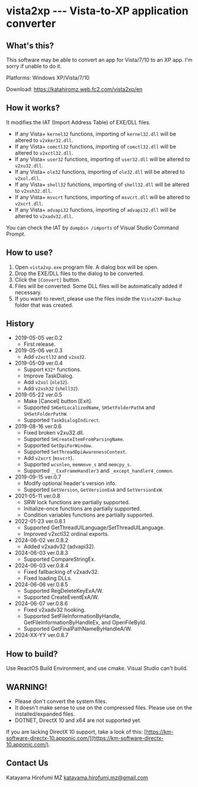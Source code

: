 # vista2xp --- Vista-to-XP application converter

## What's this?

This software may be able to convert an app for Vista/7/10 to an XP app.
I'm sorry if unable to do it.

Platforms: Windows XP/Vista/7/10

Download: https://katahiromz.web.fc2.com/vista2xp/en

## How it works?

It modifies the IAT (Import Address Table) of EXE/DLL files.

- If any Vista+ `kernel32` functions, importing of `kernel32.dll` will be altered to `v2xker32.dll`.
- If any Vista+ `comctl32` functions, importing of `comctl32.dll` will be altered to `v2xctl32.dll`.
- If any Vista+ `user32` functions, importing of `user32.dll` will be altered to `v2xu32.dll`.
- If any Vista+ `ole32` functions, importing of `ole32.dll` will be altered to `v2xol.dll`.
- If any Vista+ `shell32` functions, importing of `shell32.dll` will be altered to `v2xsh32.dll`.
- If any Vista+ `msvcrt` functions, importing of `msvcrt.dll` will be altered to `v2xcrt.dll`.
- If any Vista+ `advapi32` functions, importing of `advapi32.dll` will be altered to `v2xadv32.dll`.

You can check the IAT by `dumpbin /imports` of Visual Studio Command Prompt.

## How to use?

1. Open `vista2xp.exe` program file. A dialog box will be open.
2. Drop the EXE/DLL files to the dialog to be converted.
3. Click the `[Convert]` button.
4. Files will be converted. Some DLL files will be automatically added if necessary.
5. If you want to revert, please use the files inside the `Vista2XP-Backup` folder that was created.

## History

- 2019-05-05 ver.0.2
    - First release.
- 2019-05-06 ver.0.3
    - Add `v2xctl32` and `v2xu32`.
- 2019-05-09 ver.0.4
    - Support `K32*` functions.
    - Improve TaskDialog.
    - Add `v2xol` (`ole32`).
    - Add `v2xsh32` (`shell32`).
- 2019-05-22 ver.0.5
    - Make [Cancel] button [Exit].
    - Supported `SHGetLocalizedName`, `SHSetFolderPathA` and `SHSetFolderPathW`.
    - Supported `TaskDialogIndirect`.
- 2019-08-16 ver.0.6
    - Fixed broken v2xu32.dll.
    - Supported `SHCreateItemFromParsingName`.
    - Supported `GetDpiForWindow`.
    - Supported `SetThreadDpiAwarenessContext`.
    - Add `v2xcrt` (`msvcrt`).
    - Supported `wcsnlen`, `memmove_s` and `memcpy_s`.
    - Supported `__CxxFrameHandler3` and `_except_handler4_common`.
- 2019-09-15 ver.0.7
    - Modify optional header's version info.
    - Supported `GetVersion`, `GetVersionExA` and `GetVersionExW`.
- 2021-05-11 ver.0.8
    - SRW lock functions are partially supported.
    - Initialize-once functions are partially supported.
    - Condition variables functions are partially supported.
- 2022-01-23 ver.0.8.1
    - Supported GetThreadUILanguage/SetThreadUILanguage.
    - Improved v2xctl32 ordinal exports.
- 2024-06-02 ver.0.8.2
    - Added v2xadv32 (advapi32).
- 2024-06-03 ver.0.8.3
    - Supported CompareStringEx.
- 2024-06-03 ver.0.8.4
    - Fixed fallbacking of v2xadv32.
    - Fixed loading DLLs.
- 2024-06-06 ver.0.8.5
    - Supported RegDeleteKeyExA/W.
    - Supported CreateEventExA/W.
- 2024-06-07 ver.0.8.6
    - Fixed v2xadv32 hooking.
    - Supported SetFileInformationByHandle, GetFileInformationByHandleEx, and OpenFileById.
    - Supported GetFinalPathNameByHandleA/W.
- 2024-XX-YY ver.0.8.7

## How to build?

Use ReactOS Build Environment, and use cmake. Visual Studio can't build.

## WARNING!

- Please don't convert the system files.
- It doesn't make sense to use on the compressed files. Please use on the installed/expanded files.
- DOTNET, DirectX 10 and x64 are not supported yet.

If you are lacking DirectX 10 support, take a look of this: [https://km-software-directx-10.apponic.com/](https://km-software-directx-10.apponic.com/).

## Contact Us

Katayama Hirofumi MZ
katayama.hirofumi.mz@gmail.com
